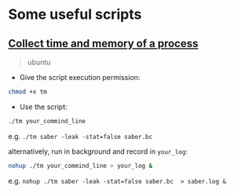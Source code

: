# Some useful scripts

## [Collect time and memory of a process](https://github.com/jumormt/scripts/blob/main/tm)

> ubuntu

- Give the script execution permission:

```sh
chmod +x tm
```

- Use the script:

```sh
./tm your_commind_line
```

e.g. `./tm saber -leak -stat=false saber.bc`

alternatively, run in background and record in `your_log`:

```sh
nohup ./tm your_commind_line > your_log &
```

e.g. `nohup ./tm saber -leak -stat=false saber.bc  > saber.log &`
